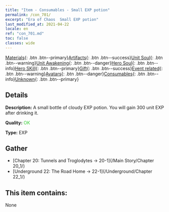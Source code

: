 ```yaml
---
title: "Item - Consumables - Small EXP potion"
permalink: /con_701/
excerpt: "Era of Chaos  Small EXP potion"
last_modified_at: 2021-04-22
locale: en
ref: "con_701.md"
toc: false
classes: wide
---
```

 [Materials](/Items/){: .btn .btn--primary}[Artifacts](/Items/Artifacts/){: .btn .btn--success}[Unit Soul](/Items/UnitSoul/){: .btn .btn--warning}[Unit Awakening](/Items/UnitAwakening/){: .btn .btn--danger}[Hero Soul](/Items/HeroSoul/){: .btn .btn--info}[Hero SKill](/Items/HeroSkill/){: .btn .btn--primary}[Gift](/Items/Gift/){: .btn .btn--success}[Event related](/Items/Events/){: .btn .btn--warning}[Avatars](/Items/Avatars/){: .btn .btn--danger}[Consumables](/Items/Consumables/){: .btn .btn--info}[Unknown](/Items/Unknown/){: .btn .btn--primary}

## Details
 **Description:** A small bottle of cloudy EXP potion. You will gain 300 unit EXP after drinking it.

 **Quality:** <span style="color: #32CD32">OK</span>

 **Type:** EXP

## Gather

*    [Chapter 20: Tunnels and Troglodytes -> 20-1](/Main Story/Chapter 20_1/) 
*    [Underground 22: The Road Home -> 22-1](/Underground/Chapter 22_1/) 

## This item contains:

  None

